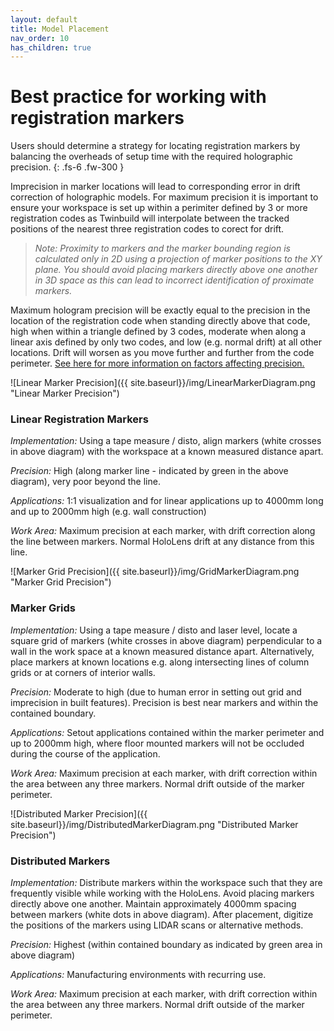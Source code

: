 ```yaml
---
layout: default
title: Model Placement
nav_order: 10
has_children: true
---
```


# Best practice for working with registration markers

Users should determine a strategy for locating registration markers by balancing the overheads of setup time with the required holographic precision.
{: .fs-6 .fw-300 }

Imprecision in marker locations will lead to corresponding error in drift correction of holographic models. For maximum precision it is important to ensure your workspace is set up within a perimiter defined by 3 or more registration codes as Twinbuild will interpolate between the tracked positions of the nearest three registration codes to corect for drift.

> _Note: Proximity to markers and the marker bounding region is calculated only in 2D using a projection of marker positions to the XY plane. You should avoid placing markers directly above one another in 3D space as this can lead to incorrect identification of proximate markers._

Maximum hologram precision will be exactly equal to the precision in the location of the registration code when standing directly above that code, high when within a triangle defined by 3 codes, moderate when along a linear axis defined by only two codes, and low (e.g. normal drift) at all other locations. Drift will worsen as you move further and further from the code perimeter. [See here for more information on factors affecting precision.](/hololens-precision)

![Linear Marker Precision]({{ site.baseurl}}/img/LinearMarkerDiagram.png "Linear Marker Precision")

### Linear Registration Markers

_Implementation:_ Using a tape measure / disto, align markers (white crosses in above diagram) with the workspace at a known measured distance apart.

_Precision:_ High (along marker line - indicated by green in the above diagram), very poor beyond the line.

_Applications:_ 1:1 visualization and for linear applications up to 4000mm long and up to 2000mm high (e.g. wall construction)

_Work Area:_ Maximum precision at each marker, with drift correction along the line between markers. Normal HoloLens drift at any distance from this line.

![Marker Grid Precision]({{ site.baseurl}}/img/GridMarkerDiagram.png "Marker Grid Precision")

### Marker Grids

_Implementation:_ Using a tape measure / disto and laser level, locate a square grid of markers (white crosses in above diagram) perpendicular to a wall in the work space at a known measured distance apart. Alternatively, place markers at known locations e.g. along intersecting lines of column grids or at corners of interior walls.

_Precision:_ Moderate to high (due to human error in setting out grid and imprecision in built features). Precision is best near markers and within the contained boundary.

_Applications:_ Setout applications contained within the marker perimeter and up to 2000mm high, where floor mounted markers will not be occluded during the course of the application.

_Work Area:_ Maximum precision at each marker, with drift correction within the area between any three markers. Normal drift outside of the marker perimeter.

![Distributed Marker Precision]({{ site.baseurl}}/img/DistributedMarkerDiagram.png "Distributed Marker Precision")

### Distributed Markers

_Implementation:_ Distribute markers within the workspace such that they are frequently visible while working with the HoloLens. Avoid placing markers directly above one another. Maintain approximately 4000mm spacing between markers (white dots in above diagram). After placement, digitize the positions of the markers using LIDAR scans or alternative methods.

_Precision:_ Highest (within contained boundary as indicated by green area in above diagram)

_Applications:_ Manufacturing environments with recurring use.

_Work Area:_ Maximum precision at each marker, with drift correction within the area between any three markers. Normal drift outside of the marker perimeter.
